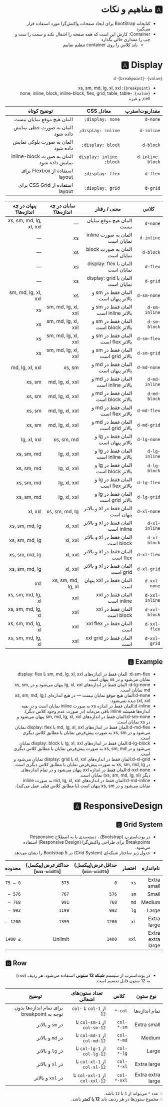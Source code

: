 <div dir="rtl">

# 🅰️ مفاهیم و نکات

* کتابخانه BootStrap برای ایجاد صفحات واکنش‌گرا مورد استفاده قرار می‌گیرد
* Container: کارش این است که همه صفحه را اشغال نکند و سمت را ست و چپ را مقداری خالی بگذارد
    * باید کلاس را روی container تنظیم نماییم

# 🅰️ Display

`d-{breakpoint}-{value}`

* `{breakpoint}`: xs, sm, md, lg, xl, xxl
* `{value}`: none, inline, block, inline-block, flex, grid, table, table-cell, و غیره

| مقدار‌بوت‌استرپ  | معادل CSS                | توضیح کوتاه                               |
|------------------|--------------------------|-------------------------------------------|
| `d-none`         | `display: none;`         | المان هیچ موقع نمایان نیست                |
| `d-inline`       | `display: inline;`       | المان به صورت خطی نمایش داده شود          |
| `d-block`        | `display: block;`        | المان به صورت بلوکی نمایش داده شود        |
| `d-inline-block` | `display: inline-block;` | المان به صورت inline-block نمایش داده شود |
| `d-flex`         | `display: flex;`         | استفاده از Flexbox برای layout            |
| `d-grid`         | `display: grid;`         | استفاده از CSS Grid برای layout           |

| کلاس           | معنی / رفتار                        | نمایان در چه اندازه‌ها؟ | پنهان در چه اندازه‌ها؟  |
|----------------|-------------------------------------|-------------------------|-------------------------|
| `d-none`       | المان هیچ موقع نمایان نیست          | —                       | xs, sm, md, lg, xl, xxl |
| `d-inline`     | المان به صورت inline نمایان است     | xs                      | —                       |
| `d-block`      | المان به صورت block نمایان است      | xs                      | —                       |
| `d-flex`       | المان با display: flex نمایان است   | xs                      | —                       |
| `d-grid`       | المان با display: grid نمایان است   | xs                      | —                       |
| `d-sm-none`    | المان فقط در sm و بالاتر پنهان است  | xs                      | sm, md, lg, xl, xxl     |
| `d-sm-inline`  | المان فقط در sm و بالاتر inline است | sm, md, lg, xl, xxl     | xs                      |
| `d-sm-block`   | المان فقط در sm و بالاتر block است  | sm, md, lg, xl, xxl     | xs                      |
| `d-sm-flex`    | المان فقط در sm و بالاتر flex است   | sm, md, lg, xl, xxl     | xs                      |
| `d-sm-grid`    | المان فقط در sm و بالاتر grid است   | sm, md, lg, xl, xxl     | xs                      |
| `d-md-none`    | المان فقط در md و بالاتر پنهان است  | xs, sm                  | md, lg, xl, xxl         |
| `d-md-inline`  | المان فقط در md و بالاتر inline است | md, lg, xl, xxl         | xs, sm                  |
| `d-md-block`   | المان فقط در md و بالاتر block است  | md, lg, xl, xxl         | xs, sm                  |
| `d-md-flex`    | المان فقط در md و بالاتر flex است   | md, lg, xl, xxl         | xs, sm                  |
| `d-md-grid`    | المان فقط در md و بالاتر grid است   | md, lg, xl, xxl         | xs, sm                  |
| `d-lg-none`    | المان فقط در lg و بالاتر پنهان است  | xs, sm, md              | lg, xl, xxl             |
| `d-lg-inline`  | المان فقط در lg و بالاتر inline است | lg, xl, xxl             | xs, sm, md              |
| `d-lg-block`   | المان فقط در lg و بالاتر block است  | lg, xl, xxl             | xs, sm, md              |
| `d-lg-flex`    | المان فقط در lg و بالاتر flex است   | lg, xl, xxl             | xs, sm, md              |
| `d-lg-grid`    | المان فقط در lg و بالاتر grid است   | lg, xl, xxl             | xs, sm, md              |
| `d-xl-none`    | المان فقط در xl و بالاتر پنهان است  | xs, sm, md, lg          | xl, xxl                 |
| `d-xl-inline`  | المان فقط در xl و بالاتر inline است | xl, xxl                 | xs, sm, md, lg          |
| `d-xl-block`   | المان فقط در xl و بالاتر block است  | xl, xxl                 | xs, sm, md, lg          |
| `d-xl-flex`    | المان فقط در xl و بالاتر flex است   | xl, xxl                 | xs, sm, md, lg          |
| `d-xl-grid`    | المان فقط در xl و بالاتر grid است   | xl, xxl                 | xs, sm, md, lg          |
| `d-xxl-none`   | المان فقط در xxl پنهان است          | xs, sm, md, lg, xl      | xxl                     |
| `d-xxl-inline` | المان فقط در xxl inline است         | xxl                     | xs, sm, md, lg, xl      |
| `d-xxl-block`  | المان فقط در xxl block است          | xxl                     | xs, sm, md, lg, xl      |
| `d-xxl-flex`   | المان فقط در xxl flex است           | xxl                     | xs, sm, md, lg, xl      |
| `d-xxl-grid`   | المان فقط در xxl grid است           | xxl                     | xs, sm, md, lg, xl      |

## 🅱️ Example

* d-sm-flex: المان فقط در اندازه‌های sm, md, lg, xl, xxl با display: flex نمایان می‌شود و در xs پنهان است
* d-lg-none: المان فقط در اندازه‌های lg, xl, xxl پنهان می‌شود و در xs, sm, md نمایان است.
* d-none:المان هیچ موقع نمایان نیست — در هیچ اندازه‌ای (xs, sm, md, lg, xl, xxl) دیده نمی‌شود.
* d-inline:المان فقط در اندازه xs به صورت inline نمایان است و در بقیه اندازه‌ها همیشه inline باقی می‌ماند (در صورت عدم وجود کلاس دیگر).
* d-sm-none:المان فقط در اندازه‌های sm, md, lg, xl, xxl پنهان می‌شود و در xs نمایان است.
* d-md-flex:المان فقط در اندازه‌های md, lg, xl, xxl با display: flex نمایان می‌شود و در xs, sm به صورت پیش‌فرض نمایان یا مطابق کلاس دیگری است.
* d-lg-block:المان فقط در اندازه‌های lg, xl, xxl با display: block نمایان می‌شود و در xs, sm, md به صورت پیش‌فرض نمایان یا مطابق کلاس دیگری است.
* d-xl-grid:المان فقط در اندازه‌های xl, xxl با display: grid نمایان می‌شود و در xs, sm, md, lg به صورت پیش‌فرض نمایان یا مطابق کلاس دیگری است.
* d-xxl-none:المان فقط در اندازه xxl پنهان می‌شود و در تمام اندازه‌های دیگر (xs, sm, md, lg, xl) نمایان است.
* d-md-inline:المان فقط در اندازه‌های md, lg, xl, xxl به صورت inline نمایان می‌شود و در xs, sm پنهان است (یا مطابق کلاس قبلی عمل می‌کند).

# 🅰️ ResponsiveDesign

## 🅱️ Grid System

* در بوت‌استرپ (Bootstrap) ، دسته‌بندی یا به اصطلاح Responsive Breakpoints برای طراحی واکنش‌گرا (Responsive Design) استفاده می‌شود.
* جدول زیر ساختار شبکه‌ای (Grid System) در Bootstrap 5 را نشان می‌دهد

| نام‌اندازه        | اختصار | حداقل‌عرض(پیکسل) (`min-width`) | حداکثر‌عرض(پیکسل)[`max-width`] | محدوده‌کامل(پیکسل) |
|-------------------|--------|--------------------------------|--------------------------------|--------------------|
| Extra small       | `xs`   | `0`                            | `575`                          | `0 — 575`          |
| Small             | `sm`   | `576`                          | `767`                          | `576 — 767`        |
| Medium            | `md`   | `768`                          | `991`                          | `768 — 991`        |
| Large             | `lg`   | `992`                          | `1199`                         | `992 — 1199`       |
| Extra large       | `xl`   | `1200`                         | `1399`                         | `1200 — 1399`      |
| Extra extra large | `xxl`  | `1400`                         | Unlimit                        | `≥ 1400`           |

</div>

## 🅱️ Row

<div style="direction: rtl">

* در بوت‌استرپ از سیستم **شبکه 12 ستونی** استفاده می‌شود. هر ردیف (`row`) به 12 ستون قابل تقسیم است.

| نوع ستون          | کلاس        | تعداد ستون‌های اشغالی          | توضیح                                       |
|-------------------|-------------|--------------------------------|---------------------------------------------|
| تمام اندازه‌ها    | `col-*`     | از `col-1` تا `col-12`         | برای تمام اندازه‌ها بدون توجه به breakpoint |
| Extra small       | `col-sm-*`  | از `col-sm-1` تا `col-sm-12`   | در `sm` و بالاتر                            |
| Medium            | `col-md-*`  | از `col-md-1` تا `col-md-12`   | در `md` و بالاتر                            |
| Large             | `col-lg-*`  | از `col-lg-1` تا `col-lg-12`   | در `lg` و بالاتر                            |
| Extra large       | `col-xl-*`  | از `col-xl-1` تا `col-xl-12`   | در `xl` و بالاتر                            |
| Extra extra large | `col-xxl-*` | از `col-xxl-1` تا `col-xxl-12` | در `xxl` و بالاتر                           |

💡 عدد `*` می‌تواند از `1` تا `12` باشد.  
💡 مجموع ستون‌ها در هر ردیف باید **12 یا کمتر** باشد.




</div>
